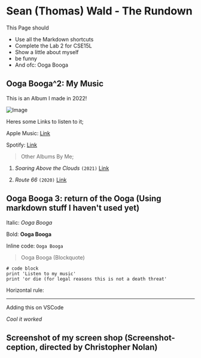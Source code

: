 # Sean (Thomas) Wald - The Rundown
This Page should
* Use all the Markdown shortcuts
* Complete the Lab 2 for CSE15L
* Show a little about myself
* be funny
* And ofc: Ooga Booga

## Ooga Booga^2: My Music
This is an Album I made in 2022!

![Image](https://m.media-amazon.com/images/I/51f9ZbJrPvL._UXNaN_FMjpg_QL85_.jpg)

Heres some Links to listen to it;

Apple Music: [Link](https://music.apple.com/us/album/tales-under-the-twin-suns/1606414379)

Spotify: [Link](https://www.youtube.com/watch?v=dQw4w9WgXcQ)

> Other Albums By Me;

1) *Soaring Above the Clouds* `(2021)` [Link](https://music.apple.com/us/album/soaring-above-the-clouds/1561540065)

2) *Route 66* `(2020)` [Link](https://music.apple.com/us/album/route-66/1564035959)

## Ooga Booga 3: return of the Ooga (Using markdown stuff I haven't used yet)
Italic: *Ooga Booga*

Bold: **Ooga Booga**

Inline code: `Ooga Booga`

> Ooga Booga (Blockquote)

```
# code block
print 'Listen to my music'
print 'or die (for legal reasons this is not a death threat'
```
Horizontal rule:

---

Adding this on VSCode

*Cool it worked*

## Screenshot of my screen shop (Screenshot-ception, directed by Christopher Nolan)
